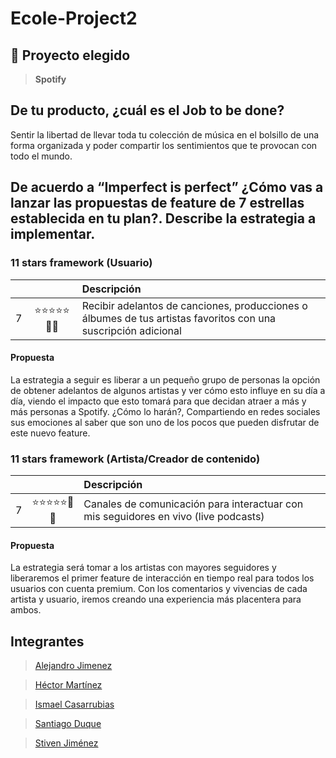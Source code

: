 # Ecole-Project2

## 🚀 Proyecto elegido

> **Spotify**

## De tu producto, ¿cuál es el Job to be done?

Sentir la libertad de llevar toda tu colección de música en el bolsillo de una forma organizada y poder compartir los sentimientos que te provocan con todo el mundo.

## De acuerdo a “Imperfect is perfect” ¿Cómo vas a lanzar las propuestas de feature de 7 estrellas establecida en tu plan?. Describe la estrategia a implementar.

### 11 stars framework (Usuario)
&nbsp; | | Descripción
| :--- | :---: | :---
7 | ⭐⭐⭐⭐⭐🌟🌟 | Recibir adelantos de canciones, producciones o álbumes de tus artistas favoritos con una suscripción adicional

#### Propuesta

La estrategia a seguir es liberar a un pequeño grupo de personas la opción de obtener adelantos de algunos artistas y ver cómo esto influye en su día a día, viendo el impacto que esto tomará para que decidan atraer a más y más personas a Spotify. ¿Cómo lo harán?, Compartiendo en redes sociales sus emociones al saber que son uno de los pocos que pueden disfrutar de este nuevo feature.

### 11 stars framework (Artista/Creador de contenido)
&nbsp; | | Descripción
| :--- | :---: | :---
7 | ⭐⭐⭐⭐⭐🌟🌟 | Canales de comunicación para interactuar con mis seguidores en vivo (live podcasts)

#### Propuesta

La estrategia será tomar a los artistas con mayores seguidores y liberaremos el primer feature de interacción en tiempo real para todos los usuarios con cuenta premium.
Con los comentarios y vivencias de cada artista y usuario, iremos creando una experiencia más placentera para ambos.

## Integrantes

> [Alejandro Jimenez](https://github.com/alebrij3)

> [Héctor Martínez](https://github.com/hectormr206)

> [Ismael Casarrubias](https://github.com/ism16)

> [Santiago Duque](https://github.com/sd8956)

> [Stiven Jiménez](https://github.com/stivenjimenez)
